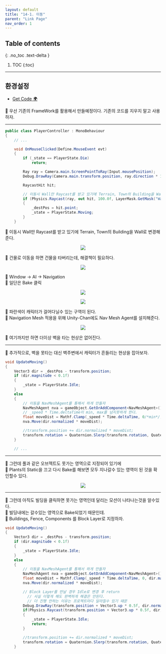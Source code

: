 ```yaml
---
layout: default
title: "14-1. 이동"
parent: "Link Page"
nav_order: 1
---
```


## Table of contents
{: .no_toc .text-delta }

1. TOC
{:toc}

---

## 환경설정

* [Get Code 🌍](https://github.com/EasyCoding-7/unity_tutorials/tree/14.1.1)

🍬 우선 기존의 FrameWork를 활용해서 만들예정이다. 기존의 코드를 지우지 말고 사용하자.

---

```csharp
public class PlayerController : MonoBehaviour
{
    // ...

	void OnMouseClicked(Define.MouseEvent evt)
	{
		if (_state == PlayerState.Die)
			return;

		Ray ray = Camera.main.ScreenPointToRay(Input.mousePosition);
		Debug.DrawRay(Camera.main.transform.position, ray.direction * 100.0f, Color.red, 1.0f);

		RaycastHit hit;

        // 이동시 Wall만 Raycast를 받고 있기에 Terrain, Town의 Building을 Wall로 변경해준다.
		if (Physics.Raycast(ray, out hit, 100.0f, LayerMask.GetMask("Wall")))
		{
			_destPos = hit.point;
			_state = PlayerState.Moving;
		}
	}
```

🍬 이동시 Wall만 Raycast를 받고 있기에 Terrain, Town의 Building을 Wall로 변경해준다.

<p align="center">
  <img src="https://taehyungs-programming-blog.github.io/blog/assets/images/csharp/unity/unity-14-1-1.png"/>
</p>

🍬 건물로 이동을 하면 건물을 타버리는데, 해결책이 필요하다.

<p align="center">
  <img src="https://taehyungs-programming-blog.github.io/blog/assets/images/csharp/unity/unity-14-1-2.png"/>
</p>

🍬 Window -> AI -> Navigation<br>
🍬 일단은 Bake 클릭

<p align="center">
  <img src="https://taehyungs-programming-blog.github.io/blog/assets/images/csharp/unity/unity-14-1-3.png"/>
</p>

<p align="center">
  <img src="https://taehyungs-programming-blog.github.io/blog/assets/images/csharp/unity/unity-14-1-4.png"/>
</p>

🍬 파란색이 캐릭터가 걸어다닐수 있는 구역이 된다.<br>
🍬 Navigation Mesh 적용을 위해 Unity-Chan에도 Nav Mesh Agent를 설치해준다.

<p align="center">
  <img src="https://taehyungs-programming-blog.github.io/blog/assets/images/csharp/unity/unity-14-1-5.png"/>
</p>

🍬 여기까지만 하면 더이상 벽을 타는 현상은 없어진다.

---

🍬 추가적으로, 벽을 못타는 대신 벽주변에서 캐릭터가 흔들리는 현상을 잡아보자.

```csharp
void UpdateMoving()
{
    Vector3 dir = _destPos - transform.position;
    if (dir.magnitude < 0.1f)
    {
        _state = PlayerState.Idle;
    }
    else
    {
        // 이동을 NavMeshAgent를 통해서 하게 만들자
        NavMeshAgent nva = gameObject.GetOrAddComponent<NavMeshAgent>();
        // _speed * Time.deltaTime이 min, max를 넘지못하게 한다.
        float moveDist = Mathf.Clamp(_speed * Time.deltaTime, 0/*min*/, dir.magnitude/*max*/);
        nva.Move(dir.normalized * moveDist);

        //transform.position += dir.normalized * moveDist;
        transform.rotation = Quaternion.Slerp(transform.rotation, Quaternion.LookRotation(dir), 20 * Time.deltaTime);
    }

    // ...
```

---

🍬 그런데 풀과 같은 오브젝트도 못가는 영역으로 지정되어 있기에<br>
🍬 Plants의 Static을 끄고 다시 Bake를 해보면 모두 지나갈수 있는 영역이 된 것을 확인할수 있다.

<p align="center">
  <img src="https://taehyungs-programming-blog.github.io/blog/assets/images/csharp/unity/unity-14-1-6.png"/>
</p>

---

🍬 그런데 아직도 빌딩을 클릭하면 못가는 영역인데 달리는 모션이 나타나는것을 알수있다.<br>
🍬 빌딩내에는 갈수있는 영역으로 Bake되었기 때문인데.<br>
🍬 Buildings, Fence, Components 를 Block Layer로 지정하자.

```csharp
void UpdateMoving()
{
    Vector3 dir = _destPos - transform.position;
    if (dir.magnitude < 0.1f)
    {
        _state = PlayerState.Idle;
    }
    else
    {
        // 이동을 NavMeshAgent를 통해서 하게 만들자
        NavMeshAgent nva = gameObject.GetOrAddComponent<NavMeshAgent>();
        float moveDist = Mathf.Clamp(_speed * Time.deltaTime, 0, dir.magnitude);
        nva.Move(dir.normalized * moveDist);

        // Block Layer를 만날 경우 Idle로 변경 후 return
          // 사실 이렇게 해도 완벽하게 해결은 안된다. 
          // 더 진행 안하는 이유는 프로젝트마다 달라질수 있기 때문
        Debug.DrawRay(transform.position + Vector3.up * 0.5f, dir.normalized, Color.green);
        if(Physics.Raycast(transform.position + Vector3.up * 0.5f, dir, 1.0f, LayerMask.GetMask("Block")))
        {
            _state = PlayerState.Idle;
            return;
        }

        //transform.position += dir.normalized * moveDist;
        transform.rotation = Quaternion.Slerp(transform.rotation, Quaternion.LookRotation(dir), 20 * Time.deltaTime);
    }
```

